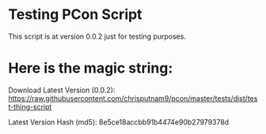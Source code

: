 # Testing PCon Script

This script is at version 0.0.2 just for testing purposes.

# Here is the magic string:

Download Latest Version (0.0.2):
https://raw.githubusercontent.com/chrisputnam9/pcon/master/tests/dist/test-thing-script

Latest Version Hash (md5):
8e5ce18accbb91b4474e90b27979378d
